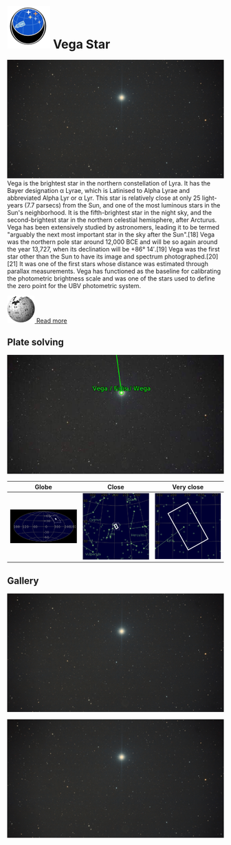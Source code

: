 # ![](..//Imaging//Common/pyl-tiny.png) Vega Star
![IMG](..//Imaging//HD/Vega_Star+00+co.jpg)
Vega is the brightest star in the northern constellation of Lyra. It has the Bayer designation α Lyrae, which is Latinised to Alpha Lyrae and abbreviated Alpha Lyr or α Lyr. This star is relatively close at only 25 light-years (7.7 parsecs) from the Sun, and one of the most luminous stars in the Sun's neighborhood. It is the fifth-brightest star in the night sky, and the second-brightest star in the northern celestial hemisphere, after Arcturus. Vega has been extensively studied by astronomers, leading it to be termed "arguably the next most important star in the sky after the Sun".[18] Vega was the northern pole star around 12,000 BCE and will be so again around the year 13,727, when its declination will be +86° 14′.[19] Vega was the first star other than the Sun to have its image and spectrum photographed.[20][21] It was one of the first stars whose distance was estimated through parallax measurements. Vega has functioned as the baseline for calibrating the photometric brightness scale and was one of the stars used to define the zero point for the UBV photometric system.

[![](..//Imaging//Common/Wikipedia.png) Read more](https://en.wikipedia.org/wiki/Vega)
## Plate solving 


![IMG](..//Imaging//HD/Vega_Star_Annotated.jpg)


| Globe | Close | Very close |
| ----- | ----- | ----- |
|![IMG](..//Imaging//HD/Vega_Star_Globe.jpg) |![IMG](..//Imaging//HD/Vega_Star_Close.jpg) |![IMG](..//Imaging//HD/Vega_Star_Closer.jpg) |

## Gallery
![IMG](..//Imaging//HD/Vega_Star+00+co.jpg) 

![IMG](..//Imaging//HD/Vega_Star+01+co.jpg) 

